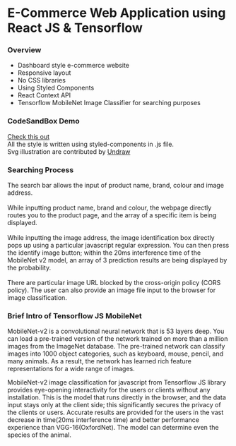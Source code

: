 # E-Commerce Web Application using React JS & Tensorflow

### Overview
<ul>
  <li>Dashboard style e-commerce website</li>
  <li>Responsive layout</li>
  <li>No CSS libraries</li>
  <li>Using Styled Components</li>
  <li>React Context API</li>
  <li>Tensorflow MobileNet Image Classifier for searching purposes</li>
</ul>

### CodeSandBox Demo

<a href="https://codesandbox.io/s/e-commerce-web-application-gy21f"> Check this out </a>
<br>
All the style is written using styled-components in .js file.
<br>
Svg illustration are contributed by <a href="https://undraw.co/illustrations"> Undraw </a>
<br>

### Searching Process

The search bar allows the input of product name, brand, colour and image address.
<br>
<br>
While inputting product name, brand and colour, the webpage directly routes you to the product page, and the array of a specific item is being displayed.
<br>
<br>
While inputting the image address, the image identification box directly pops up using a particular javascript regular expression. You can then press the identify image button; within the 20ms interference time of the MobileNet v2 model, an array of 3 prediction results are being displayed by the probability.
<br>
<br>
There are particular image URL blocked by the cross-origin policy (CORS policy). The user can also provide an image file input to the browser for image classification.
<br>

### Brief Intro of Tensorflow JS MobileNet

MobileNet-v2 is a convolutional neural network that is 53 layers deep. You can load a pre-trained version of the network trained on more than a million images from the ImageNet database. The pre-trained network can classify images into 1000 object categories, such as keyboard, mouse, pencil, and many animals. As a result, the network has learned rich feature representations for a wide range of images. 

MobileNet-v2 image classification for javascript from Tensorflow JS library provides eye-opening interactivity for the users or clients without any installation. This is the model that runs directly in the browser, and the data input stays only at the client side; this significantly secures the privacy of the clients or users. Accurate results are provided for the users in the vast decrease in time(20ms interference time) and better performance experience than VGG-16(OxfordNet). The model can determine even the species of the animal.


